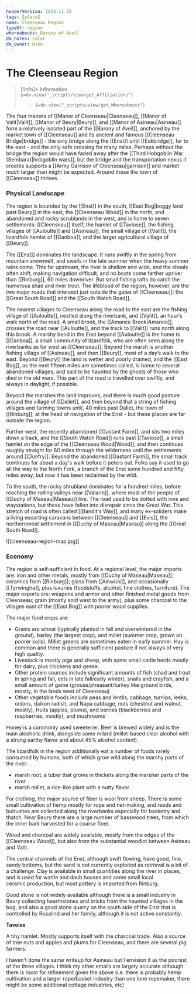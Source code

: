 ```yaml
---
headerVersion: 2023.11.25
tags: [place]
name: Cleenseau Region
typeOf: region
whereabouts: Barony of Aveil
dm_notes: color
dm_owner: mike
---
```

# The Cleenseau Region
>[!info]+ Information  
> `$=dv.view("_scripts/view/get_Affiliations")`  
>> `$=dv.view("_scripts/view/get_Whereabouts")`

The four manors of [[Manor of Cleenseau|Cleenseau]], [[Manor of Valit|Valit]], [[Manor of Beury|Beury]], and [[Manor of Asineau|Asineau]] form a relatively isolated part of the [[Barony of Aveil]], anchored by the market town of [[Cleenseau]] and its ancient and famous [[Cleenseau Bridge|bridge]] - the only bridge along the [[Enst]] until [[Eskbridge]], far to the east - and the only safe crossing for many miles. Perhaps without the bridge the region would have faded away after the [[Third Hobgoblin War (Sembara)|hobgoblin wars]], but the bridge and the transportation nexus it creates supports a [[Army Garrison of Cleenseau|garrison]] and market much larger than might be expected. Around these the town of [[Cleenseau]] thrives. 

### Physical Landscape

The region is bounded by the [[Enst]] in the south, [[East Bog|boggy land past Beury]] in the east, the [[Cleenseau Wood]] in the north, and abandoned and rocky scrublands in the west, and is home to seven settlements: [[Cleenseau]] itself, the hamlet of [[Taviose]], the fishing villages of [[Auloutte]] and [[Asineau]], the small village of [[Valit]], the lizardfolk hamlet of [[Ganboa]], and the larger agricultural village of [[Beury]].

The [[Enst]] dominates the landscape. It runs swiftly in the spring from mountain snowmelt, and swells in the late summer when the heavy summer rains come. This far upstream, the river is shallow and wide, and the shoals often shift, making navigation difficult, and no boats come farther upriver than [[Rinburg]], 60 miles downriver. But small fishing rafts do catch the numerous shad and river trout. The lifeblood of the region, however,  are the two major roads that intersect just outside the gates of [[Cleenseau]]: the [[Great South Road]] and the [[South Watch Road]].  

The nearest villages to Cleenseau along the road to the east are the fishing village of [[Auloutte]], nestled along the riverbank, and [[Valit]], an hour’s walk north of the road. A small brook, the [[Amance Brook|Amance]], crosses the road near [[Auloutte]], and the track to [[Valit]] runs north along this brook. A marshy bend in the Enst beyond [[Auloutte]] is the home to [[Ganboa]], a small community of lizardfolk, who are often seen along the riverbanks as far west as [[Cleenseau]]. Beyond the marsh is another fishing village of [[Asineau]], and then [[Beury]], most of a day’s walk to the east. Beyond [[Beury]] the land is wetter and poorly drained, and the [[East Bog]], as the next fifteen miles are sometimes called, is home to several abandoned villages, and said to be haunted by the ghosts of those who died in the old wars. This part of the road is travelled over swiftly, and always in daylight, if possible.

Beyond the marshes the land improves, and there is much good pasture around the village of [[Dallet]], and then beyond that a string of fishing villages and farming towns until, 40 miles past Dallet, the town of [[Rinburg]], at the head of navigation of the Enst - but these places are far outside the region.

Further west, the recently abandoned [[Gastant Farm]], and sits two miles down a track, and the [[South Watch Road]] runs past [[Taviose]], a small hamlet on the edge of the [[Cleenseau Wood|Wood]], and then continues roughly straight for 80 miles through the wilderness until the settlements around [[Dunfry]].  Beyond the abandoned [[Gastant Farm]], the small track continues for about a day's walk before it peters out. Folks say it used to go all the way to the North Fork, a branch of the Enst some hundred and fifty miles away, but now it has been reclaimed by the wild. 

To the south, the rocky shrubland dominates for a hundred miles, before reaching the rolling valleys near [[Valarin]], where most of the people of [[Duchy of Maseau|Maseau]] live. The road used to be dotted with inns and waystations, but these have fallen into disrepair since the Great War. This stretch of road is often called [[Bandit's Way]], and many ex-soliders make a living escorting caravans between [[Cleenseau]] and [[Evis]], the northernmost settlement in [[Duchy of Maseau|Maseau]] along the [[Great South Road]].

![[cleenseau-region-map.jpg]]

### Economy
The region is self-sufficient in food. At a regional level, the major imports are: iron and other metals, mostly from [[Duchy of Maseau|Maseau]]; ceramics from [[Rinburg]]; glass from [[Ainwick]], and occasionally [[Tyrwingha]], plus luxuries (foodstuffs, alcohol, fine clothes, furniture). The major exports are: weapons and armor and other finished metal goods from Cleenseau; grain (mostly sold west to the army), plus some charcoal to the villages east of the [[East Bog]] with poorer wood supplies.  

The major food crops are:
* Grains are wheat (typically planted in fall and overwintered in the ground), barley (the largest crop), and millet (summer crop, grown on poorer soils). Millet greens are sometimes eaten in early summer. Hay is common and there is generally sufficient pasture if not always of very high quality. 
* Livestock is mostly pigs and sheep, with some small cattle herds mostly for dairy, plus chickens and geese. 
* Other protein sources include significant amounts of fish (shad and trout in spring and fall, eels in late fall/early winter), snails and crayfish, and a small amount of game (grouse/pheasant/turkey like ground birds, mostly, in the lands west of Cleenseau)
* Other vegetable foods include peas and lentils, cabbage, turnips, leeks, onions, daikon radish, and Napa cabbage, nuts (chestnut and walnut, mostly), fruits (apples, plums), and berries (blackberries and raspberries, mostly), and mushrooms

Honey is a commonly used sweetener. Beer is brewed widely and is the main alcoholic drink, alongside some milard (millet-based clear alcohol with a strong earthy flavor and about 45% alcohol content).

The lizardfolk in the region additionally eat a number of foods rarely consumed by humans, both of which grow wild along the marshy parts of the river:
* marsh root, a tuber that grows in thickets along the marsher parts of the river
* marsh millet, a rice-like plant with a nutty flavor

For clothing, the major source of fiber is wool from sheep. There is some small cultivation of hemp mostly for rope and net-making, and reeds and bulrushes are collected along the riverbanks especially for basketry and thatch. Near Beury there are a large number of basswood trees, from which the inner bark harvested for a coarse fiber.  

Wood and charcoal are widely available, mostly from the edges of the [[Cleenseau Wood]], but also from the substantial woodlot between Asineau and Valit. 

The central channels of the Enst, although swift flowing, have good, fine, sandy bottoms, but the sand is not currently exploited as retrieval is a bit of a challenge. Clay is available in small quantities along the river in places, and is used for wattle and daub houses and some small local ceramic production, but most pottery is imported from Rinburg.  

Good stone is not widely available although there is a small industry in Beury collecting hearthstones and bricks from the haunted villages in the bog, and also a good stone quarry on the south side of the Enst that is controlled by Rosalind and her family, although it is not active constantly.

  


**Tavoise**

A tiny hamlet. Mostly supports itself with the charcoal trade. Also a source of tree nuts and apples and plums for Cleenseau, and there are several pig farmers. 

  

I haven't done the same writeup for Asineau but I envision it as the poorest of the three villages. I think my other emails are largely accurate although there is room for refinement given the above (i.e. there is probably hemp cultivation and a larger rope/basket industry than one lone ropemaker, there might be some additional cottage industries, etc)
